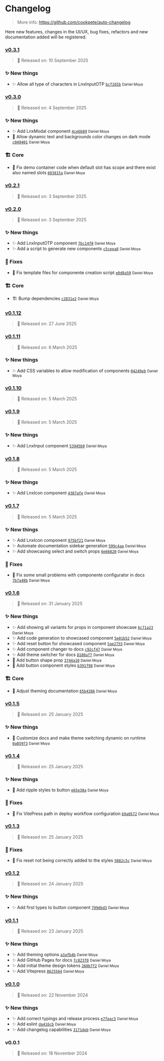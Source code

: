 # Changelog
> More info: https://github.com/cookpete/auto-changelog

Here new features, changes in the UI/UX, bug fixes, refactors and new documentation added will be registered.

### [v0.3.1](https://github.com/dmoyadev/lnx/compare/v0.3.0...v0.3.1)

> 📅 Released on: 10 September 2025

### ✨ New things

- ✨ Allow all type of characters in LnxInputOTP [`bcf265b`](https://github.com/dmoyadev/lnx/commit/bcf265b3f7d15572543bc37e31d0a8e1a5e4ace5) <small>Daniel Moya</small>
### [v0.3.0](https://github.com/dmoyadev/lnx/compare/v0.2.1...v0.3.0)

> 📅 Released on: 4 September 2025

### ✨ New things

- ✨ Add LnxModal component [`4cebb89`](https://github.com/dmoyadev/lnx/commit/4cebb89bd8f418d1bdc2da2454ab95b73f15fb4a) <small>Daniel Moya</small>
- 🎨 Allow dynamic text and backgrounds color changes on dark mode [`c049401`](https://github.com/dmoyadev/lnx/commit/c049401bbf480ec282a5ad4fd1725017fbbda07c) <small>Daniel Moya</small>
### 🏗 Core

- 📖 Fix demo container code when default slot has scope and there exist also named slots [`603815a`](https://github.com/dmoyadev/lnx/commit/603815a24ec4f2ea17a5c43c3386e38fc6e47fe2) <small>Daniel Moya</small>
### [v0.2.1](https://github.com/dmoyadev/lnx/compare/v0.2.0...v0.2.1)

> 📅 Released on: 3 September 2025

### [v0.2.0](https://github.com/dmoyadev/lnx/compare/v0.1.12...v0.2.0)

> 📅 Released on: 3 September 2025

### ✨ New things

- ✨ Add LnxInputOTP component [`7bc14f0`](https://github.com/dmoyadev/lnx/commit/7bc14f09479b8305ca842656ba020df2570788ba) <small>Daniel Moya</small>
- ✨ Add a script to generate new components [`c5ceea8`](https://github.com/dmoyadev/lnx/commit/c5ceea8e8109911ce802e05de114f72629d0b03c) <small>Daniel Moya</small>
### 🐛 Fixes

- 🐛 Fix template files for componente creation script [`e0d8a59`](https://github.com/dmoyadev/lnx/commit/e0d8a594f7668b239696f64189bbc852be46c455) <small>Daniel Moya</small>
### 🏗 Core

- 🏗️️ Bump dependencies [`c2831e2`](https://github.com/dmoyadev/lnx/commit/c2831e29f51b04af134b19d5e89d7a9a126cbfde) <small>Daniel Moya</small>
### [v0.1.12](https://github.com/dmoyadev/lnx/compare/v0.1.11...v0.1.12)

> 📅 Released on: 27 June 2025

### [v0.1.11](https://github.com/dmoyadev/lnx/compare/v0.1.10...v0.1.11)

> 📅 Released on: 6 March 2025

### ✨ New things

- ✨ Add CSS variables to allow modification of components [`04249eb`](https://github.com/dmoyadev/lnx/commit/04249eb982f628dc83c3134ae4d34f013bad2411) <small>Daniel Moya</small>
### [v0.1.10](https://github.com/dmoyadev/lnx/compare/v0.1.9...v0.1.10)

> 📅 Released on: 5 March 2025

### [v0.1.9](https://github.com/dmoyadev/lnx/compare/v0.1.8...v0.1.9)

> 📅 Released on: 5 March 2025

### ✨ New things

- ✨ Add LnxInput component [`53945b9`](https://github.com/dmoyadev/lnx/commit/53945b97afb15f46da9b7b490e36599b34c2896a) <small>Daniel Moya</small>
### [v0.1.8](https://github.com/dmoyadev/lnx/compare/v0.1.7...v0.1.8)

> 📅 Released on: 5 March 2025

### ✨ New things

- ✨ Add LnxIcon component [`4387afe`](https://github.com/dmoyadev/lnx/commit/4387afebca21e6698e83a5c0c76f860948356dc0) <small>Daniel Moya</small>
### [v0.1.7](https://github.com/dmoyadev/lnx/compare/v0.1.6...v0.1.7)

> 📅 Released on: 5 March 2025

### ✨ New things

- ✨ Add LnxIcon component [`975bf21`](https://github.com/dmoyadev/lnx/commit/975bf215bec27c15263c36da3e63dac0e95f990c) <small>Daniel Moya</small>
- ✨ Automate documentation sidebar generation [`599c4aa`](https://github.com/dmoyadev/lnx/commit/599c4aa38f4cb5d766f0350edaa8497934414349) <small>Daniel Moya</small>
- ✨ Add showcasing select and switch props [`6e66820`](https://github.com/dmoyadev/lnx/commit/6e66820b17e35fc5035a84406d07b4b746b740d6) <small>Daniel Moya</small>
### 🐛 Fixes

- 🐛 Fix some small problems with componente configurator in docs [`7b7a48b`](https://github.com/dmoyadev/lnx/commit/7b7a48bfba32e7591f9c25ec948e4d6238a304fd) <small>Daniel Moya</small>
### [v0.1.6](https://github.com/dmoyadev/lnx/compare/v0.1.5...v0.1.6)

> 📅 Released on: 31 January 2025

### ✨ New things

- ✨ Add showing all variants for props in component showcase [`6c71a23`](https://github.com/dmoyadev/lnx/commit/6c71a23d562247784586a65e1b4f29ca4b7881f4) <small>Daniel Moya</small>
- ✨ Add code generation to showcased component [`5e01b52`](https://github.com/dmoyadev/lnx/commit/5e01b52a60eec70df01c6d706ecea1ce01cfc3f7) <small>Daniel Moya</small>
- ✨ Add reset button for showcased component [`5ae2755`](https://github.com/dmoyadev/lnx/commit/5ae2755bb1b60961c2dff08b8730a4b81c3cb9ae) <small>Daniel Moya</small>
- ✨ Add component changer to docs [`c92cf47`](https://github.com/dmoyadev/lnx/commit/c92cf47ca04bdaf3cbb35c5f881b227b6547162f) <small>Daniel Moya</small>
- ✨ Add theme switcher for docs [`8180af7`](https://github.com/dmoyadev/lnx/commit/8180af761b888f05a7ac88b6bcafcc2ec5598923) <small>Daniel Moya</small>
- 🎨 Add button shape prop [`3744a10`](https://github.com/dmoyadev/lnx/commit/3744a1060e7b24982d15764d30ebc34b13f8f857) <small>Daniel Moya</small>
- 🎨 Add button component styles [`b391f98`](https://github.com/dmoyadev/lnx/commit/b391f983d0b7b6b3170546ecd038d581fc2f1dc4) <small>Daniel Moya</small>
### 🏗 Core

- 📖 Adjust theming documentation [`65b4386`](https://github.com/dmoyadev/lnx/commit/65b4386908a8f299e9198395019e8bec1022722a) <small>Daniel Moya</small>
### [v0.1.5](https://github.com/dmoyadev/lnx/compare/v0.1.4...v0.1.5)

> 📅 Released on: 25 January 2025

### ✨ New things

- 🎨 Customize docs and make theme switching dynamic on runtime [`0a85973`](https://github.com/dmoyadev/lnx/commit/0a8597397cb5bb2241b9da9e2b23e31f9a79d3f0) <small>Daniel Moya</small>
### [v0.1.4](https://github.com/dmoyadev/lnx/compare/v0.1.3...v0.1.4)

> 📅 Released on: 25 January 2025

### ✨ New things

- 🎨 Add ripple styles to button [`e65e38a`](https://github.com/dmoyadev/lnx/commit/e65e38ab34cf90f708dd3947c7cab142b36fbe81) <small>Daniel Moya</small>
### 🐛 Fixes

- 🐛 Fix VitePress path in deploy workflow configuration [`b9a0572`](https://github.com/dmoyadev/lnx/commit/b9a05722e3b24a363fe6ee1afbde3ce465d0252d) <small>Daniel Moya</small>
### [v0.1.3](https://github.com/dmoyadev/lnx/compare/v0.1.2...v0.1.3)

> 📅 Released on: 25 January 2025

### 🐛 Fixes

- 🐛 Fix reset not being correctly added to the styles [`5882c5c`](https://github.com/dmoyadev/lnx/commit/5882c5c132b62225ffed457bf6eba1a9d3def7e7) <small>Daniel Moya</small>
### [v0.1.2](https://github.com/dmoyadev/lnx/compare/v0.1.1...v0.1.2)

> 📅 Released on: 24 January 2025

### ✨ New things

- ✨ Add first types to button component [`799dbd3`](https://github.com/dmoyadev/lnx/commit/799dbd34e65503c2ebfa4ad8e04619e8d3b51ae6) <small>Daniel Moya</small>
### [v0.1.1](https://github.com/dmoyadev/lnx/compare/v0.1.0...v0.1.1)

> 📅 Released on: 23 January 2025

### ✨ New things

- ✨ Add theming options [`a3afb4b`](https://github.com/dmoyadev/lnx/commit/a3afb4bdfb634311240864240ca5ca8661cfdca9) <small>Daniel Moya</small>
- ✨ Add GitHub Pages for docs [`fc823f0`](https://github.com/dmoyadev/lnx/commit/fc823f027c17552bf91f4cb3ef80cc92642242a8) <small>Daniel Moya</small>
- ✨ Add initial theme design tokens [`260b7f2`](https://github.com/dmoyadev/lnx/commit/260b7f24c95eb0a615bf238cfa67601a460e1399) <small>Daniel Moya</small>
- ✨ Add Vitepress [`8625564`](https://github.com/dmoyadev/lnx/commit/86255642c051d1c03493f1225faf333383e99f27) <small>Daniel Moya</small>
### [v0.1.0](https://github.com/dmoyadev/lnx/compare/v0.0.1...v0.1.0)

> 📅 Released on: 22 November 2024

### ✨ New things

- ✨ Add correct typings and release process [`e7feac5`](https://github.com/dmoyadev/lnx/commit/e7feac58e337a3df033de2cde51bfe80755b262b) <small>Daniel Moya</small>
- ✨ Add eslint [`da416cb`](https://github.com/dmoyadev/lnx/commit/da416cbeaea95f4f8124242eb412c35a23c1eaa1) <small>Daniel Moya</small>
- ✨ Add changelog capabilities [`3171deb`](https://github.com/dmoyadev/lnx/commit/3171deb77791ed03cbfa7c24790552db71c02ab0) <small>Daniel Moya</small>
### v0.0.1

> 📅 Released on: 18 November 2024
